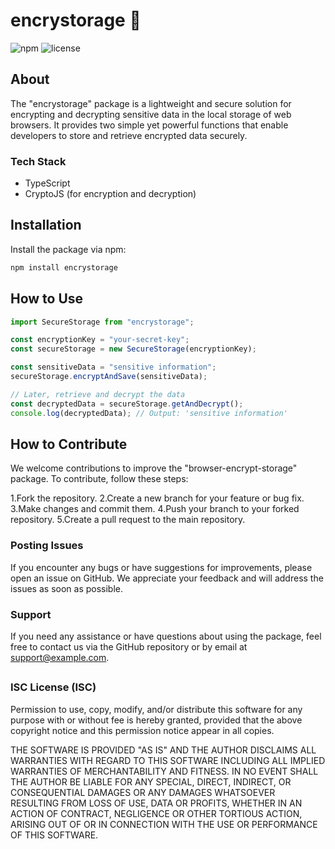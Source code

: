 # encrystorage 🔗

![npm](https://img.shields.io/npm/v/encrystorage?color=blue)
![license](https://img.shields.io/npm/l/encrystorage)

## About

The "encrystorage" package is a lightweight and secure solution for encrypting and decrypting sensitive data in the local storage of web browsers. It provides two simple yet powerful functions that enable developers to store and retrieve encrypted data securely.

### Tech Stack

- TypeScript
- CryptoJS (for encryption and decryption)

## Installation

Install the package via npm:

```bash
npm install encrystorage
```

## How to Use

```javascript
import SecureStorage from "encrystorage";

const encryptionKey = "your-secret-key";
const secureStorage = new SecureStorage(encryptionKey);

const sensitiveData = "sensitive information";
secureStorage.encryptAndSave(sensitiveData);

// Later, retrieve and decrypt the data
const decryptedData = secureStorage.getAndDecrypt();
console.log(decryptedData); // Output: 'sensitive information'
```

## How to Contribute

We welcome contributions to improve the "browser-encrypt-storage" package. To contribute, follow these steps:

1.Fork the repository.
2.Create a new branch for your feature or bug fix.
3.Make changes and commit them.
4.Push your branch to your forked repository.
5.Create a pull request to the main repository.

### Posting Issues

If you encounter any bugs or have suggestions for improvements, please open an issue on GitHub. We appreciate your feedback and will address the issues as soon as possible.

### Support

If you need any assistance or have questions about using the package, feel free to contact us via the GitHub repository or by email at support@example.com.

##

### ISC License (ISC)

Permission to use, copy, modify, and/or distribute this software for any purpose with or without fee is hereby granted, provided that the above copyright notice and this permission notice appear in all copies.

THE SOFTWARE IS PROVIDED "AS IS" AND THE AUTHOR DISCLAIMS ALL WARRANTIES WITH REGARD TO THIS SOFTWARE INCLUDING ALL IMPLIED WARRANTIES OF MERCHANTABILITY AND FITNESS. IN NO EVENT SHALL THE AUTHOR BE LIABLE FOR ANY SPECIAL, DIRECT, INDIRECT, OR CONSEQUENTIAL DAMAGES OR ANY DAMAGES WHATSOEVER RESULTING FROM LOSS OF USE, DATA OR PROFITS, WHETHER IN AN ACTION OF CONTRACT, NEGLIGENCE OR OTHER TORTIOUS ACTION, ARISING OUT OF OR IN CONNECTION WITH THE USE OR PERFORMANCE OF THIS SOFTWARE.
